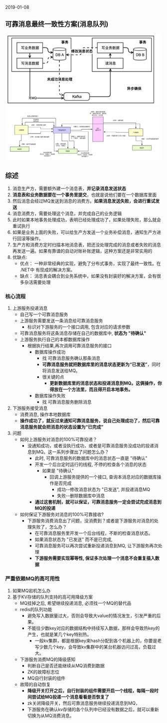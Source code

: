 2019-01-08

## 可靠消息最终一致性方案(消息队列)
![](2.jpg)
![](3.jpg)

## 综述
1. 消息生产方，需要额外建一个消息表，**并记录消息发送状态**
2. **消息表和业务数据要在一个事务里提交**，也就是说他们要在一个数据库里面
3. 然后消息会经过MQ发送到消息的消费方。**如果消息发送失败，会进行重试发送**
4. 消息消费方，需要处理这个消息，并完成自己的业务逻辑
5. 此时如果本地事务处理成功，表明已经处理成功了，如果处理失败，那么就会重试执行
6. 如果是业务上面的失败，可以给生产方发送一个业务补偿消息，通知生产方进行回滚等操作。
7. 生产方和消费方定时扫描本地消息表，把还没处理完成的消息或者失败的消息再发送一遍。如果有靠谱的自动对账补账逻辑，这种方案还是非常实用的
8. 优缺点:
    - 优点： 一种非常经典的实现，避免了分布式事务，实现了最终一致性。在 .NET中 有现成的解决方案。
    - 缺点： 消息表会耦合到业务系统中，如果没有封装好的解决方案，会有很多杂活需要处理
    
    
### 核心流程
1. 上游服务投递消息
    - 自己写一个可靠消息服务
    - 上游服务需要发送一条消息给可靠消息服务
        - 标识对下游服务的一个接口调用, 包含对应的请求参数
    - 可靠消息服务将这条消息存储在自己的数据库中, **状态为 "待确认"**
    - 上游服务执行自己的本都数据库操作
        - 根据执行结果,再次调用可靠消息服务的接口
            - 数据库操作成功
                - 找 可靠消息服务确认那条消息
                - **可靠消息服务就把数据库里的消息状态更新为“已发送”**，同时将消息发送给MQ。
                - 很关键的点
                    - **更新数据库里的消息状态和投递消息到MQ。这俩操作，你得放在一个方法里，而且得开启本地事务。**
            - 数据库操作失败
                - 找 可靠消息服务删除消息
2. 下游服务接受消息
    - 消费消息, 操作本地数据库
    - **操作成功了，就反过来通知可靠消息服务，说自己处理成功了，然后可靠消息服务就会把消息的状态设置为“已完成”**           
3. 问题
    - 如何上游服务对消息的100%可靠投递？
        - 没通知成功，或者没执行成功，或者是可靠消息服务没成功的投递消息到MQ。这一系列步骤出了问题怎么办？
            - 此时, 可靠消息服务的数据库中的消息状态一直是 "待确认"
            - 开发一个后台定时运行的线程, 不停的检查各个消息的状态
                - 如果是 "待确认"
                    - 回调上游服务提供的一个接口, 查询本消息对应的数据库操作是否完成
                        - 成功--修改消息状态为 "已发送", 并投递消息MQ
                        - 失败--删除数据库中消息
            - **通过这套机制，就可以保证，可靠消息服务一定会尝试完成消息到MQ的投递**
    - 如何保证下游服务对消息的100%可靠接收?
        - 下游服务消费消息出了问题，没消费到？或者是下游服务对消息的处理失败了，怎么办？
            - 在可靠消息服务里开发一个后台线程，不断的检查消息状态。
            - 如果消息状态为 "已发送" 而不是已完成, 
            - 可靠消息服务可以再次尝试重新投递消息到MQ, 让下游服务再次处理
            - **下游服务需要实现幂等性, 保证多次处理一个消息不会重复插入数据**

### 严重依赖MQ的高可用性
1. 如果MQ宕机怎么办
2. 基于KV存储的队列支持的高可用降级方案
    - MQ挂掉之后, 希望继续投递消息, 必须找一个MQ的替代品
    - redis的队列功能
        - 避免写入数据量过大，否则会导致大value的情况发生，引发严重的后果。
        - 不能往少数key对应的数据结构中持续写入数据，那样会导致热key的产生，也就是某几个key特别热。
            - 一般kv集群，都是根据key来hash分配到各个机器上的，你要是老写少数几个key，会导致kv集群中的某台机器访问过高，负载过大。
    - 下游服务消费MQ的降级感知
        - 判断自己是否还能继续从MQ消费到数据
        - ZK的故障标志位
        - MQ自行封装的组件
    - 故障的自动恢复
        - **降级开关打开之后，自行封装的组件需要开启一个线程，每隔一段时间尝试给MQ投递一个消息看看是否恢复了**
        - zk关闭降级开关，然后可靠消息服务继续投递消息到MQ，
        - 下游服务在确认kv存储的各个队列中已经没有数据之后，就可以重新切换为从MQ消费消息。
 
